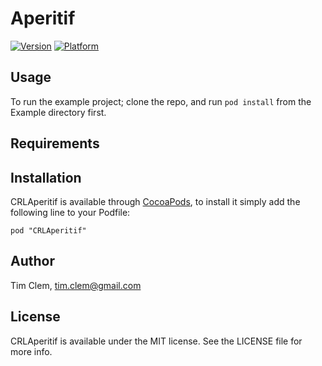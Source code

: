 # Aperitif

[![Version](http://cocoapod-badges.herokuapp.com/v/CRLAperitif/badge.png)](http://cocoadocs.org/docsets/CRLInstallrChecker)
[![Platform](http://cocoapod-badges.herokuapp.com/p/CRLAperitif/badge.png)](http://cocoadocs.org/docsets/CRLInstallrChecker)

## Usage

To run the example project; clone the repo, and run `pod install` from the Example directory first.

## Requirements

## Installation

CRLAperitif is available through [CocoaPods](http://cocoapods.org), to install
it simply add the following line to your Podfile:

    pod "CRLAperitif"

## Author

Tim Clem, tim.clem@gmail.com

## License

CRLAperitif is available under the MIT license. See the LICENSE file for more info.

